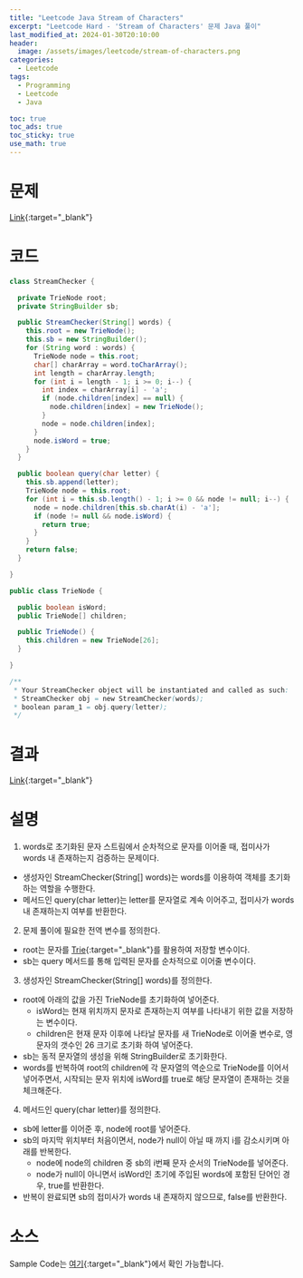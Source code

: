 ```yaml
---
title: "Leetcode Java Stream of Characters"
excerpt: "Leetcode Hard - 'Stream of Characters' 문제 Java 풀이"
last_modified_at: 2024-01-30T20:10:00
header:
  image: /assets/images/leetcode/stream-of-characters.png
categories:
  - Leetcode
tags:
  - Programming
  - Leetcode
  - Java

toc: true
toc_ads: true
toc_sticky: true
use_math: true
---
```

# 문제
[Link](https://leetcode.com/problems/stream-of-characters){:target="_blank"}

# 코드
```java
class StreamChecker {

  private TrieNode root;
  private StringBuilder sb;

  public StreamChecker(String[] words) {
    this.root = new TrieNode();
    this.sb = new StringBuilder();
    for (String word : words) {
      TrieNode node = this.root;
      char[] charArray = word.toCharArray();
      int length = charArray.length;
      for (int i = length - 1; i >= 0; i--) {
        int index = charArray[i] - 'a';
        if (node.children[index] == null) {
          node.children[index] = new TrieNode();
        }
        node = node.children[index];
      }
      node.isWord = true;
    }
  }

  public boolean query(char letter) {
    this.sb.append(letter);
    TrieNode node = this.root;
    for (int i = this.sb.length() - 1; i >= 0 && node != null; i--) {
      node = node.children[this.sb.charAt(i) - 'a'];
      if (node != null && node.isWord) {
        return true;
      }
    }
    return false;
  }

}

public class TrieNode {

  public boolean isWord;
  public TrieNode[] children;

  public TrieNode() {
    this.children = new TrieNode[26];
  }

}

/**
 * Your StreamChecker object will be instantiated and called as such:
 * StreamChecker obj = new StreamChecker(words);
 * boolean param_1 = obj.query(letter);
 */
```

# 결과
[Link](https://leetcode.com/problems/stream-of-characters/submissions/1160972457/){:target="_blank"}

# 설명
1. words로 초기화된 문자 스트림에서 순차적으로 문자를 이어줄 때, 접미사가 words 내 존재하는지 검증하는 문제이다.
- 생성자인 StreamChecker(String[] words)는 words를 이용하여 객체를 초기화하는 역할을 수행한다.
- 메서드인 query(char letter)는 letter를 문자열로 계속 이어주고, 접미사가 words 내 존재하는지 여부를 반환한다.

2. 문제 풀이에 필요한 전역 변수를 정의한다.
- root는 문자를 [Trie](https://en.wikipedia.org/wiki/Trie){:target="_blank"}를 활용하여 저장할 변수이다.
- sb는 query 메서드를 통해 입력된 문자를 순차적으로 이어줄 변수이다.

3. 생성자인 StreamChecker(String[] words)를 정의한다.
- root에 아래의 값을 가진 TrieNode를 초기화하여 넣어준다.
  - isWord는 현재 위치까지 문자로 존재하는지 여부를 나타내기 위한 값을 저장하는 변수이다.
  - children은 현재 문자 이후에 나타날 문자를 새 TrieNode로 이어줄 변수로, 영문자의 갯수인 26 크기로 초기화 하여 넣어준다.
- sb는 동적 문자열의 생성을 위해 StringBuilder로 초기화한다.
- words를 반복하여 root의 children에 각 문자열의 역순으로 TrieNode를 이어서 넣어주면서, 시작되는 문자 위치에 isWord를 true로 해당 문자열이 존재하는 것을 체크해준다.

4. 메서드인 query(char letter)를 정의한다.
- sb에 letter를 이어준 후, node에 root를 넣어준다.
- sb의 마지막 위치부터 처음이면서, node가 null이 아닐 때 까지 i를 감소시키며 아래를 반복한다.
  - node에 node의 children 중 sb의 i번째 문자 순서의 TrieNode를 넣어준다.
  - node가 null이 아니면서 isWord인 초기에 주입된 words에 포함된 단어인 경우, true를 반환한다.
- 반복이 완료되면 sb의 접미사가 words 내 존재하지 않으므로, false를 반환한다.

# 소스
Sample Code는 [여기](https://github.com/GracefulSoul/leetcode/blob/master/src/main/java/gracefulsoul/problems/StreamOfCharacters.java){:target="_blank"}에서 확인 가능합니다.